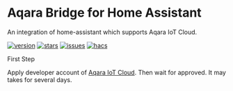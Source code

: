 # Aqara Bridge for Home Assistant

An integration of home-assistant which supports Aqara IoT Cloud.

[![version](https://img.shields.io/github/manifest-json/v/meishild/AqaraBridge?filename=custom_components%2Faqara_bridge%2Fmanifest.json)](https://github.com/meishild/aqara_bridge/releases/latest) [![stars](https://img.shields.io/github/stars/meishild/AqaraBridge)](https://github.com/meishild/aqara_bridge/stargazers) [![issues](https://img.shields.io/github/issues/meishild/AqaraBridge)](https://github.com/meishild/AqaraBridge/issues) [![hacs](https://img.shields.io/badge/HACS-Default-orange.svg)](https://hacs.xyz)


First Step

Apply developer account of [Aqara IoT Cloud](https://developer.aqara.com/register). Then wait for approved. It may takes for several days.